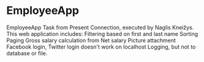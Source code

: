 # EmployeeApp
EmployeeApp
Task from Present Connection, executed by Naglis Kneižys.
This web application includes:
Filtering based on first and last name 
Sorting 
Paging 
Gross salary calculation from Net salary 
Picture attachment 
Facebook login, Twitter login doesn't work on localhost 
Logging, but not to database or file.
